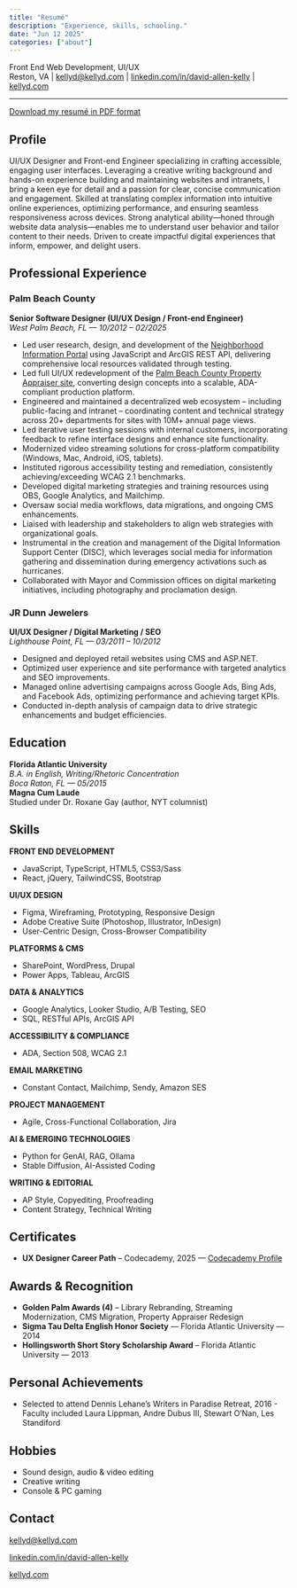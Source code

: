 ```yaml
---
title: "Resumé"
description: "Experience, skills, schooling."
date: "Jun 12 2025"
categories: ["about"]
---
```


Front End Web Development, UI/UX  
Reston, VA | kellyd@kellyd.com | [linkedin.com/in/david-allen-kelly](http://linkedin.com/in/david-allen-kelly) | [kellyd.com](https://kellyd.com)

---

[Download my resumé in PDF format](/kellyd-resume.pdf)

## Profile

UI/UX Designer and Front-end Engineer specializing in crafting accessible, engaging user interfaces. Leveraging a creative writing background and hands-on experience building and maintaining websites and intranets, I bring a keen eye for detail and a passion for clear, concise communication and engagement. Skilled at translating complex information into intuitive online experiences, optimizing performance, and ensuring seamless responsiveness across devices. Strong analytical ability—honed through website data analysis—enables me to understand user behavior and tailor content to their needs. Driven to create impactful digital experiences that inform, empower, and delight users.

## Professional Experience

### **Palm Beach County**

**Senior Software Designer (UI/UX Design / Front-end Engineer)**  
_West Palm Beach, FL — 10/2012 – 02/2025_

- Led user research, design, and development of the [Neighborhood Information Portal](https://pbc.gov/neighborhood) using JavaScript and ArcGIS REST API, delivering comprehensive local resources validated through testing.
- Led full UI/UX redevelopment of the [Palm Beach County Property Appraiser site](https://pbcpao.gov), converting design concepts into a scalable, ADA-compliant production platform.
- Engineered and maintained a decentralized web ecosystem – including public-facing and intranet – coordinating content and technical strategy across 20+ departments for sites with 10M+ annual page views.
- Led iterative user testing sessions with internal customers, incorporating feedback to refine interface designs and enhance site functionality.
- Modernized video streaming solutions for cross-platform compatibility (Windows, Mac, Android, iOS, tablets).
- Instituted rigorous accessibility testing and remediation, consistently achieving/exceeding WCAG 2.1 benchmarks.
- Developed digital marketing strategies and training resources using OBS, Google Analytics, and Mailchimp.
- Oversaw social media workflows, data migrations, and ongoing CMS enhancements.
- Liaised with leadership and stakeholders to align web strategies with organizational goals.
- Instrumental in the creation and management of the Digital Information Support Center (DISC), which leverages social media for information gathering and dissemination during emergency activations such as hurricanes.
- Collaborated with Mayor and Commission offices on digital marketing initiatives, including photography and proclamation design.

### **JR Dunn Jewelers**

**UI/UX Designer / Digital Marketing / SEO**  
_Lighthouse Point, FL — 03/2011 – 10/2012_

- Designed and deployed retail websites using CMS and ASP.NET.
- Optimized user experience and site performance with targeted analytics and SEO improvements.
- Managed online advertising campaigns across Google Ads, Bing Ads, and Facebook Ads, optimizing performance and achieving target KPIs.
- Conducted in-depth analysis of campaign data to drive strategic enhancements and budget efficiencies.

## Education

**Florida Atlantic University**  
_B.A. in English, Writing/Rhetoric Concentration_  
_Boca Raton, FL — 05/2015_  
**Magna Cum Laude**  
Studied under Dr. Roxane Gay (author, NYT columnist)

## Skills

**FRONT END DEVELOPMENT**

- JavaScript, TypeScript, HTML5, CSS3/Sass
- React, jQuery, TailwindCSS, Bootstrap

**UI/UX DESIGN**

- Figma, Wireframing, Prototyping, Responsive Design
- Adobe Creative Suite (Photoshop, Illustrator, InDesign)
- User-Centric Design, Cross-Browser Compatibility

**PLATFORMS & CMS**

- SharePoint, WordPress, Drupal
- Power Apps, Tableau, ArcGIS

**DATA & ANALYTICS**

- Google Analytics, Looker Studio, A/B Testing, SEO
- SQL, RESTful APIs, ArcGIS API

**ACCESSIBILITY & COMPLIANCE**

- ADA, Section 508, WCAG 2.1

**EMAIL MARKETING**

- Constant Contact, Mailchimp, Sendy, Amazon SES

**PROJECT MANAGEMENT**

- Agile, Cross-Functional Collaboration, Jira

**AI & EMERGING TECHNOLOGIES**

- Python for GenAI, RAG, Ollama
- Stable Diffusion, AI-Assisted Coding

**WRITING & EDITORIAL**

- AP Style, Copyediting, Proofreading
- Content Strategy, Technical Writing

## Certificates

- **UX Designer Career Path** – Codecademy, 2025 — [Codecademy Profile](https://www.codecademy.com/profiles/kellydallen)

## Awards & Recognition

- **Golden Palm Awards (4)** – Library Rebranding, Streaming Modernization, CMS Migration, Property Appraiser Redesign
- **Sigma Tau Delta English Honor Society** — Florida Atlantic University — 2014
- **Hollingsworth Short Story Scholarship Award** – Florida Atlantic University — 2013

## Personal Achievements

- Selected to attend Dennis Lehane’s Writers in Paradise Retreat, 2016 - Faculty included Laura Lippman, Andre Dubus III, Stewart O’Nan, Les Standiford

## Hobbies

- Sound design, audio & video editing
- Creative writing
- Console & PC gaming

## Contact

kellyd@kellyd.com

[linkedin.com/in/david-allen-kelly](http://linkedin.com/in/david-allen-kelly)

[kellyd.com](https://kellyd.com)

